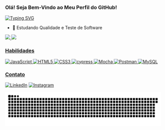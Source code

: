 ### Olá! Seja Bem-Vindo ao Meu Perfil do GitHub!

[![Typing SVG](https://readme-typing-svg.demolab.com?font=Fira+Code&weight=500&size=25&pause=1000&color=F77900&random=false&width=435&lines=Eu+me+chamo+Kelvin+Bobsin+quickly)](https://git.io/typing-svg)

- 🌱 Estudando Qualidade e Teste de Software



<div>
  <a href="https://github.com/Kelvinbobsin">
    <img height="160em" src="https://github-readme-stats.vercel.app/api?username=Kelvinbobsin&show_icons=true&theme=darcula&include_all_commits=true&count_private+true"/>
    <img height="160em" src="https://github-readme-stats.vercel.app/api/top-langs/?username=Kelvinbobsin&layout=compact&langs_count=16&theme=darcula"/>
</div>

### Habilidades
![JavaScript](https://img.shields.io/badge/JavaScript-F7DF1E?style=for-the-badge&logo=javascript&logoColor=black)
![HTML5](https://img.shields.io/badge/HTML5-E34F26?style=for-the-badge&logo=html5&logoColor=white)
![CSS3](https://img.shields.io/badge/CSS3-1572B6?style=for-the-badge&logo=css3&logoColor=white)
![cypress](https://img.shields.io/badge/-cypress-%23E5E5E5?style=for-the-badge&logo=cypress&logoColor=058a5e)
![Mocha](https://img.shields.io/badge/-mocha-%238D6748?style=for-the-badge&logo=mocha&logoColor=white)
![Postman](https://img.shields.io/badge/Postman-FF6C37?style=for-the-badge&logo=postman&logoColor=white)
![MySQL](https://img.shields.io/badge/MySQL-00000F?style=for-the-badge&logo=mysql&logoColor=white)

### Contato

[![LinkedIn](https://img.shields.io/badge/LinkedIn-0077B5?style=for-the-badge&logo=linkedin&logoColor=white)](https://www.linkedin.com/in/kelvin-bobsin/)
[![Instagram](https://img.shields.io/badge/-Instagram-%23E4405F?style=for-the-badge&logo=instagram&logoColor=white)](https://www.instagram.com/kelvinbobsin_/)

<picture>
  <source media="(prefers-color-scheme: dark)" srcset="https://raw.githubusercontent.com/Kelvinbobsin/Kelvinbobsin/output/github-contribution-grid-snake-dark.svg">
  <source media="(prefers-color-scheme: light)" srcset="https://raw.githubusercontent.com/Kelvinbobsin/Kelvinbobsin/output/github-contribution-grid-snake.svg">
  <img alt="github contribution grid snake animation" src="https://raw.githubusercontent.com/Kelvinbobsin/Kelvinbobsin/output/github-contribution-grid-snake.svg">
</picture>

  
